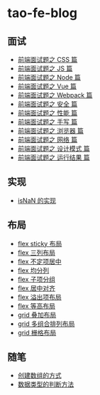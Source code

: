 # tao-fe-blog

## 面试
- [前端面试题之 CSS 篇](https://github.com/taowuu/tao-fe-blog/blob/main/%E9%9D%A2%E8%AF%95/%E5%89%8D%E7%AB%AF%E9%9D%A2%E8%AF%95%E9%A2%98%E4%B9%8B%20CSS%20%E7%AF%87.md)
- [前端面试题之 JS 篇](https://github.com/taowuu/tao-fe-blog/blob/main/%E9%9D%A2%E8%AF%95/%E5%89%8D%E7%AB%AF%E9%9D%A2%E8%AF%95%E9%A2%98%E4%B9%8B%20JS%20%E7%AF%87.md)
- [前端面试题之 Node 篇](https://github.com/taowuu/tao-fe-blog/blob/main/%E9%9D%A2%E8%AF%95/%E5%89%8D%E7%AB%AF%E9%9D%A2%E8%AF%95%E9%A2%98%E4%B9%8B%20Node%20%E7%AF%87.md)
- [前端面试题之 Vue 篇](https://github.com/taowuu/tao-fe-blog/blob/main/%E9%9D%A2%E8%AF%95/%E5%89%8D%E7%AB%AF%E9%9D%A2%E8%AF%95%E9%A2%98%E4%B9%8B%20Vue%20%E7%AF%87.md)
- [前端面试题之 Webpack 篇](https://github.com/taowuu/tao-fe-blog/blob/main/%E9%9D%A2%E8%AF%95/%E5%89%8D%E7%AB%AF%E9%9D%A2%E8%AF%95%E9%A2%98%E4%B9%8B%20Webpack%20%E7%AF%87.md)
- [前端面试题之 安全 篇](https://github.com/taowuu/tao-fe-blog/blob/main/%E9%9D%A2%E8%AF%95/%E5%89%8D%E7%AB%AF%E9%9D%A2%E8%AF%95%E9%A2%98%E4%B9%8B%20%E6%80%A7%E8%83%BD%20%E7%AF%87.md)
- [前端面试题之 性能 篇](https://github.com/taowuu/tao-fe-blog/blob/main/%E9%9D%A2%E8%AF%95/%E5%89%8D%E7%AB%AF%E9%9D%A2%E8%AF%95%E9%A2%98%E4%B9%8B%20%E6%80%A7%E8%83%BD%20%E7%AF%87.md)
- [前端面试题之 手写 篇]()
- [前端面试题之 浏览器 篇](https://github.com/taowuu/tao-fe-blog/blob/main/%E9%9D%A2%E8%AF%95/%E5%89%8D%E7%AB%AF%E9%9D%A2%E8%AF%95%E9%A2%98%E4%B9%8B%20%E6%B5%8F%E8%A7%88%E5%99%A8%20%E7%AF%87.md)
- [前端面试题之 网络 篇](https://github.com/taowuu/tao-fe-blog/blob/main/%E9%9D%A2%E8%AF%95/%E5%89%8D%E7%AB%AF%E9%9D%A2%E8%AF%95%E9%A2%98%E4%B9%8B%20%E7%BD%91%E7%BB%9C%20%E7%AF%87.md)
- [前端面试题之 设计模式 篇](https://github.com/taowuu/tao-fe-blog/blob/main/%E9%9D%A2%E8%AF%95/%E5%89%8D%E7%AB%AF%E9%9D%A2%E8%AF%95%E9%A2%98%E4%B9%8B%20%E8%AE%BE%E8%AE%A1%E6%A8%A1%E5%BC%8F%20%E7%AF%87.md)
- [前端面试题之 运行结果 篇]()

## 实现
- [isNaN 的实现]()

## 布局
- [flex sticky 布局]()
- [flex 三列布局]()
- [flex 不定项居中]()
- [flex 均分列]()
- [flex 子项分组]()
- [flex 居中对齐]()
- [flex 溢出项布局]()
- [flex 等高布局]()
- [grid 叠加布局]()
- [grid 多组合排列布局]()
- [grid 栅格布局]()

## 随笔
- [创建数组的方式]()
- [数据类型的判断方法]()
